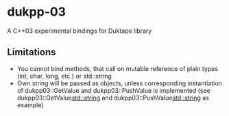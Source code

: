 # dukpp-03
A C++03 experimental bindings for Duktape library 

## Limitations

 * You cannot bind methods, that call on mutable reference of plain types (int, char, long, etc.) or std::string
 * Own string will be passed as objects, unless corresponding instantiation of dukpp03::GetValue and dukpp03::PushValue is implemented (see dukpp03::GetValue<std::string> and dukpp03::PushValue<std::string> as example)
